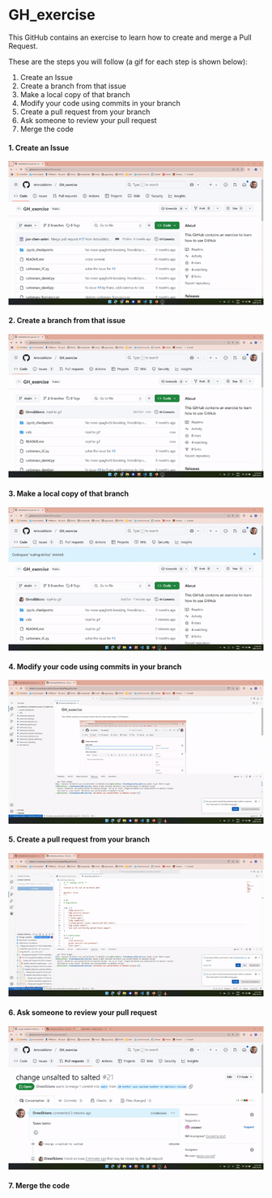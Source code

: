 # GH_exercise
This GitHub contains an exercise to learn how to create and merge a Pull Request.

These are the steps you will follow (a gif for each step is shown below):
1. Create an Issue
2. Create a branch from that issue
3. Make a local copy of that branch
4. Modify your code using commits in your branch
5. Create a pull request from your branch
6. Ask someone to review your pull request
7. Merge the code 


#### 1. Create an Issue
![](vids/make_issue.gif)
#### 2. Create a branch from that issue
![](vids/link_issue.gif)
#### 3. Make a local copy of that branch
![](vids/local_branch_copy.gif)
#### 4. Modify your code using commits in your branch
![](vids/commit_changes.gif)
#### 5. Create a pull request from your branch
![](vids/create_PR.gif)
#### 6. Ask someone to review your pull request
![](vids/review_PR.gif)
#### 7. Merge the code 
